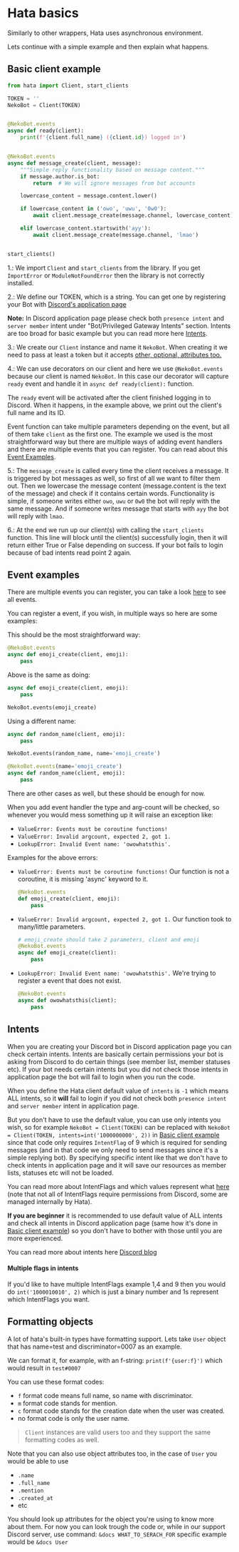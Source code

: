 # Hata basics

Similarly to other wrappers, Hata uses asynchronous environment.

Lets continue with a simple example and then explain what happens.

## Basic client example

```py
from hata import Client, start_clients

TOKEN = ''
NekoBot = Client(TOKEN)


@NekoBot.events
async def ready(client):
    print(f'{client.full_name} ({client.id}) logged in')


@NekoBot.events
async def message_create(client, message):
    """Simple reply functionality based on message content."""
    if message.author.is_bot:
        return  # We will ignore messages from bot accounts

    lowercase_content = message.content.lower()

    if lowercase_content in ('owo', 'uwu', '0w0'):
        await client.message_create(message.channel, lowercase_content)

    elif lowercase_content.startswith('ayy'):
        await client.message_create(message.channel, 'lmao')


start_clients()

```

1.: We import `Client` and `start_clients` from the library.
If you get `ImportError` or `ModuleNotFoundError` then the library is not correctly installed.

2.: We define our TOKEN, which is a string.
You can get one by registering your Bot with [Discord's application page](https://discordapp.com/developers/applications)

**Note:** In Discord application page please check both `presence intent` and `server member` intent under 
"Bot/Privileged Gateway Intents" section. Intents are too broad for basic example but you can read more here [Intents](#Intents).

3.: We create our `Client` instance and name it `NekoBot`. 
When creating it we need to pass at least a token but it accepts [other, optional, attributes too.](https://huyanematsu.pythonanywhere.com/docs/hata/discord/client/client/Client)

4.: We can use decorators on our client and here we use `@NekoBot.events` because our client is  named `NekoBot`.
In this case our decorator will capture `ready` event and handle it in `async def ready(client):` function.

The `ready` event will be activated after the client finished logging in to Discord.
When it happens, in the example above, we print out the client's full name and its ID.

Event function can take multiple parameters depending on the event, but all of them take `client` as the first one.
The example we used is the most straightforward way but there are multiple ways of adding event handlers and there
are multiple events that you can register. You can read about this [Event Examples](#Event-examples).

5.: The `message_create` is called every time the client receives a message.
It is triggered by bot messages as well, so first of all we want to filter them out.
Then we lowercase the message content (message.content is the text of the message) and check if it contains certain words.
Functionality is simple, if someone writes either `owo`, `uwu` or `0w0` the bot will reply with the same message.
And if someone writes message that starts with `ayy` the bot will reply with `lmao`.

6.: At the end we run up our client(s) with calling the `start_clients` function.
This line will block until the client(s) successfully login, then it will return either True or False depending on success.
If your bot fails to login because of bad intents read point 2 again.

## Event examples

There are multiple events you can register,
you can take a look [here](https://huyanematsu.pythonanywhere.com/docs/hata/discord/events/event_handler_manager/EventHandlerManager) to see all events.

You can register a event,  if you wish, in multiple ways so here are some examples:

This should be the most straightforward way:
```py
@NekoBot.events
async def emoji_create(client, emoji):
    pass
```

Above is the same as doing:

```py
async def emoji_create(client, emoji):
    pass

NekoBot.events(emoji_create)
```

Using a different name:

```py
async def random_name(client, emoji):
    pass

NekoBot.events(random_name, name='emoji_create')
```


```py
@NekoBot.events(name='emoji_create')
async def random_name(client, emoji):
    pass
```

There are other cases as well, but these should be enough for now.

When you add event handler the type and arg-count will be checked, so whenever you
would mess something up it will raise an exception like:

- `ValueError: Events must be coroutine functions!`
- `ValueError: Invalid argcount, expected 2, got 1.`
- `LookupError: Invalid Event name: 'owowhatsthis'.`

Examples for the above errors:

- `ValueError: Events must be coroutine functions!`
   Our function is not a coroutine, it is missing 'async' keyword to it.
    ```py
    @NekoBot.events
    def emoji_create(client, emoji):
        pass
    ```

- `ValueError: Invalid argcount, expected 2, got 1.`
   Our function took to many/little parameters.
    ```py
    # emoji_create should take 2 parameters, client and emoji
    @NekoBot.events
    async def emoji_create(client):
        pass
    ```

- `LookupError: Invalid Event name: 'owowhatsthis'.`
   We're trying to register a event that does not exist.
    ```py
    @NekoBot.events
    async def owowhatsthis(client):
        pass
    ```

## Intents

When you are creating your Discord bot in Discord application page you can check certain intents.
Intents are basically certain permissions your bot is asking from Discord to do certain things (see member list, member
statuses etc). If your bot needs certain intents but you did not check those intents in application page
the bot will fail to login when you run the code.

When you define the Hata client default value of `intents` is `-1` which means ALL intents, so it **will** fail to
login if you did not check both `presence intent` and `server member` intent in application page.

But you don't have to use the default value, you can use only intents you wish, so for example 
`NekoBot = Client(TOKEN)` can be replaced with `NekoBot = Client(TOKEN, intents=int('1000000000', 2))`
in [Basic client example](#Basic-client-example) since that code only requires `IntentFlag` of 9 which is required for 
sending messages (and in that code we only need to send messages since it's a simple replying bot).
By specifying specific intent like that we don't have to check intents in application page and it will save our
resources as member lists, statuses etc will not be loaded.

You can read more about IntentFlags and which values represent what [here](https://huyanematsu.pythonanywhere.com/docs/hata/discord/events/intent/IntentFlag)
(note that not all of IntentFlags require permissions from Discord, some are managed internally by Hata).

**If you are beginner** it is recommended to use default value of ALL intents and check all intents in Discord application
page (same how it's done in [Basic client example](#Basic-client-example)) so you don't have to bother with those
until you are more experienced.

You can read more about intents here [Discord blog](https://support.discord.com/hc/en-us/articles/360040720412)

#### Multiple flags in intents

If you'd like to have multiple IntentFlags example 1,4 and 9 then you would do `int('1000010010', 2)` which is just
a binary number and 1s represent which IntentFlags you want. 

## Formatting objects

A lot of hata's built-in types have formatting support.
Lets take `User` object that has name=test and discriminator=0007 as an example.

We can format it, for example, with an f-string: `print(f'{user:f}')`
which would result in `test#0007`

You can use these format codes:
- `f` format code means full name, so name with discriminator.
- `m` format code stands for mention.
- `c` format code stands for the creation date when the user was created.
- no format code is only the user name.

> `Client` instances are valid users too and they support the same formatting codes as well.

Note that you can also use object attributes too, in the case of `User` you would be able to use

- `.name`
- `.full_name`
- `.mention`
- `.created_at`
- etc

You should look up attributes for the object you're using to know more about them.
For now you can look trough the code or, while in our support Discord server, use command:
`&docs WHAT_TO_SERACH_FOR` specific example would be `&docs User`
